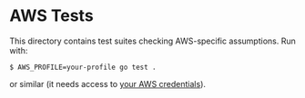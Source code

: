 # AWS Tests

This directory contains test suites checking AWS-specific assumptions.
Run with:

```console
$ AWS_PROFILE=your-profile go test .
```

or similar (it needs access to [your AWS credentials][credentials]).

[credentials]: https://docs.aws.amazon.com/cli/latest/userguide/cli-configure-files.html
